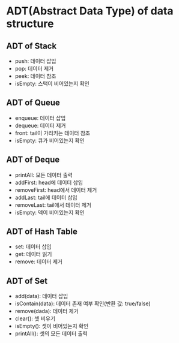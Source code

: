 # ADT(Abstract Data Type) of data structure

## ADT of Stack
- push: 데이터 삽입
- pop: 데이터 제거
- peek: 데이터 참조
- isEmpty: 스택이 비어있는지 확인


## ADT of Queue
- enqueue: 데이터 삽입
- dequeue: 데이터 제거
- front: tail이 가리키는 데이터 참조
- isEmpty: 큐가 비어있는지 확인


## ADT of Deque
- printAll: 모든 데이터 출력
- addFirst: head에 데이터 삽입
- removeFirst: head에서 데이터 제거
- addLast: tail에 데이터 삽입
- removeLast: tail에서 데이터 제거
- isEmpty: 덱이 비어있는지 확인


## ADT of Hash Table
- set: 데이터 삽입
- get: 데이터 읽기
- remove: 데이터 제거


## ADT of Set
- add(data): 데이터 삽입
- isContain(data): 데이터 존재 여부 확인(반환 값: true/false)
- remove(dada): 데이터 제거
- clear(): 셋 비우기
- isEmpty(): 셋이 비어있는지 확인
- printAll(): 셋의 모든 데이터 출력
